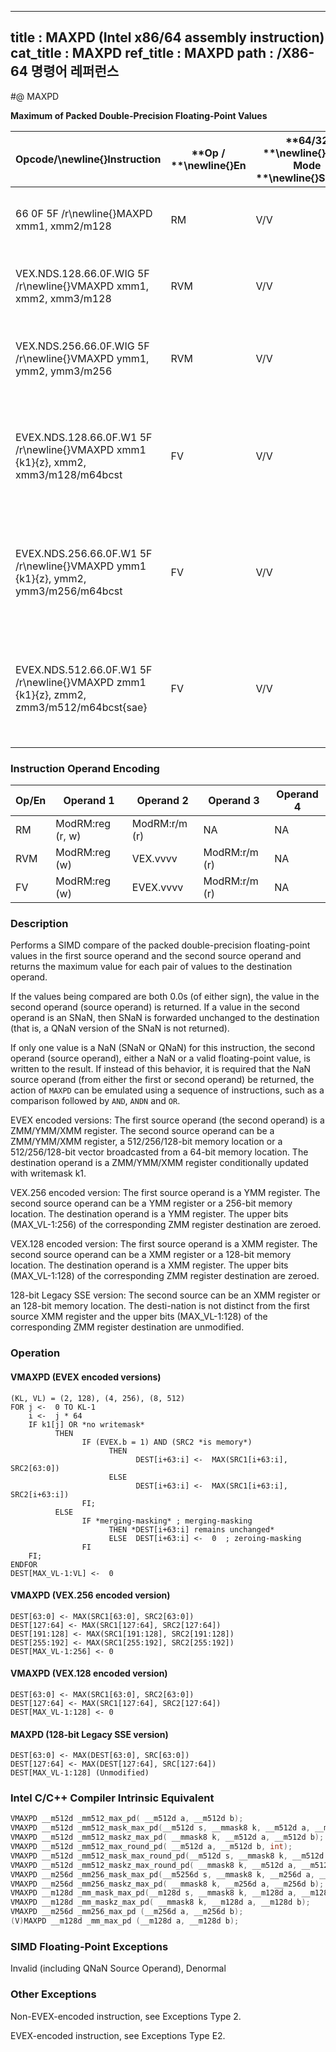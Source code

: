 ----------------------------
title : MAXPD (Intel x86/64 assembly instruction)
cat_title : MAXPD
ref_title : MAXPD
path : /X86-64 명령어 레퍼런스
----------------------------
#@ MAXPD

**Maximum of Packed Double-Precision Floating-Point Values**

|**Opcode/**\newline{}**Instruction**|**Op / **\newline{}**En**|**64/32 **\newline{}**bit Mode **\newline{}**Support**|**CPUID **\newline{}**Feature **\newline{}**Flag**|**Description**|
|------------------------------------|-------------------------|------------------------------------------------------|--------------------------------------------------|---------------|
|66 0F 5F /r\newline{}MAXPD xmm1, xmm2/m128|RM|V/V|SSE2|Return the maximum double-precision floating-point values between xmm1 and xmm2/m128. |
|VEX.NDS.128.66.0F.WIG 5F /r\newline{}VMAXPD xmm1, xmm2, xmm3/m128|RVM|V/V|AVX|Return the maximum double-precision floating-point values between xmm2 and xmm3/m128. |
|VEX.NDS.256.66.0F.WIG 5F /r\newline{}VMAXPD ymm1, ymm2, ymm3/m256|RVM|V/V|AVX|Return the maximum packed double-precision floating-point values between ymm2 and ymm3/m256.|
|EVEX.NDS.128.66.0F.W1 5F /r\newline{}VMAXPD xmm1 {k1}{z}, xmm2, xmm3/m128/m64bcst|FV|V/V|AVX512VL\newline{}AVX512F|Return the maximum packed double-precision floating-point values between xmm2 and xmm3/m128/m64bcst and store result in xmm1 subject to writemask k1.|
|EVEX.NDS.256.66.0F.W1 5F /r\newline{}VMAXPD ymm1 {k1}{z}, ymm2, ymm3/m256/m64bcst|FV|V/V|AVX512VL\newline{}AVX512F|Return the maximum packed double-precision floating-point values between ymm2 and ymm3/m256/m64bcst and store result in ymm1 subject to writemask k1.|
|EVEX.NDS.512.66.0F.W1 5F /r\newline{}VMAXPD zmm1 {k1}{z}, zmm2, zmm3/m512/m64bcst{sae}|FV|V/V|AVX512F|Return the maximum packed double-precision floating-point values between zmm2 and zmm3/m512/m64bcst and store result in zmm1 subject to writemask k1.|
### Instruction Operand Encoding


|Op/En|Operand 1|Operand 2|Operand 3|Operand 4|
|-----|---------|---------|---------|---------|
|RM|ModRM:reg (r, w)|ModRM:r/m (r)|NA|NA|
|RVM|ModRM:reg (w)|VEX.vvvv|ModRM:r/m (r)|NA|
|FV|ModRM:reg (w)|EVEX.vvvv|ModRM:r/m (r)|NA|
### Description


Performs a SIMD compare of the packed double-precision floating-point values in the first source operand and the second source operand and returns the maximum value for each pair of values to the destination operand. 

If the values being compared are both 0.0s (of either sign), the value in the second operand (source operand) is returned. If a value in the second operand is an SNaN, then SNaN is forwarded unchanged to the destination (that is, a QNaN version of the SNaN is not returned). 

If only one value is a NaN (SNaN or QNaN) for this instruction, the second operand (source operand), either a NaN or a valid floating-point value, is written to the result. If instead of this behavior, it is required that the NaN source operand (from either the first or second operand) be returned, the action of `MAXPD` can be emulated using a sequence of instructions, such as a comparison followed by `AND`, `ANDN` and `OR`. 

EVEX encoded versions: The first source operand (the second operand) is a ZMM/YMM/XMM register. The second source operand can be a ZMM/YMM/XMM register, a 512/256/128-bit memory location or a 512/256/128-bit vector broadcasted from a 64-bit memory location. The destination operand is a ZMM/YMM/XMM register conditionally updated with writemask k1.

VEX.256 encoded version: The first source operand is a YMM register. The second source operand can be a YMM register or a 256-bit memory location. The destination operand is a YMM register. The upper bits (MAX_VL-1:256) of the corresponding ZMM register destination are zeroed.

VEX.128 encoded version: The first source operand is a XMM register. The second source operand can be a XMM register or a 128-bit memory location. The destination operand is a XMM register. The upper bits (MAX_VL-1:128) of the corresponding ZMM register destination are zeroed.



128-bit Legacy SSE version: The second source can be an XMM register or an 128-bit memory location. The desti-nation is not distinct from the first source XMM register and the upper bits (MAX_VL-1:128) of the corresponding ZMM register destination are unmodified.


### Operation
#### VMAXPD (EVEX encoded versions)
```info-verb
(KL, VL) = (2, 128), (4, 256), (8, 512)
FOR j <-  0 TO KL-1
    i <-  j * 64
    IF k1[j] OR *no writemask*
          THEN 
                IF (EVEX.b = 1) AND (SRC2 *is memory*)
                      THEN
                            DEST[i+63:i] <-  MAX(SRC1[i+63:i], SRC2[63:0])
                      ELSE 
                            DEST[i+63:i] <-  MAX(SRC1[i+63:i], SRC2[i+63:i])
                FI;
          ELSE 
                IF *merging-masking* ; merging-masking
                      THEN *DEST[i+63:i] remains unchanged*
                      ELSE  DEST[i+63:i] <-  0  ; zeroing-masking
                FI
    FI;
ENDFOR
DEST[MAX_VL-1:VL] <-  0
```
#### VMAXPD (VEX.256 encoded version)
```info-verb
DEST[63:0] <- MAX(SRC1[63:0], SRC2[63:0])
DEST[127:64] <- MAX(SRC1[127:64], SRC2[127:64])
DEST[191:128] <- MAX(SRC1[191:128], SRC2[191:128])
DEST[255:192] <- MAX(SRC1[255:192], SRC2[255:192])
DEST[MAX_VL-1:256] <- 0
```
#### VMAXPD (VEX.128 encoded version)
```info-verb
DEST[63:0] <- MAX(SRC1[63:0], SRC2[63:0])
DEST[127:64] <- MAX(SRC1[127:64], SRC2[127:64])
DEST[MAX_VL-1:128] <- 0
```
#### MAXPD (128-bit Legacy SSE version)
```info-verb
DEST[63:0] <- MAX(DEST[63:0], SRC[63:0])
DEST[127:64] <- MAX(DEST[127:64], SRC[127:64])
DEST[MAX_VL-1:128] (Unmodified)
```

### Intel C/C++ Compiler Intrinsic Equivalent

```cpp
VMAXPD __m512d _mm512_max_pd( __m512d a, __m512d b);
VMAXPD __m512d _mm512_mask_max_pd(__m512d s, __mmask8 k, __m512d a, __m512d b,);
VMAXPD __m512d _mm512_maskz_max_pd( __mmask8 k, __m512d a, __m512d b);
VMAXPD __m512d _mm512_max_round_pd( __m512d a, __m512d b, int);
VMAXPD __m512d _mm512_mask_max_round_pd(__m512d s, __mmask8 k, __m512d a, __m512d b, int);
VMAXPD __m512d _mm512_maskz_max_round_pd( __mmask8 k, __m512d a, __m512d b, int);
VMAXPD __m256d _mm256_mask_max_pd(__m5256d s, __mmask8 k, __m256d a, __m256d b);
VMAXPD __m256d _mm256_maskz_max_pd( __mmask8 k, __m256d a, __m256d b);
VMAXPD __m128d _mm_mask_max_pd(__m128d s, __mmask8 k, __m128d a, __m128d b);
VMAXPD __m128d _mm_maskz_max_pd( __mmask8 k, __m128d a, __m128d b);
VMAXPD __m256d _mm256_max_pd (__m256d a, __m256d b);
(V)MAXPD __m128d _mm_max_pd (__m128d a, __m128d b);
```
### SIMD Floating-Point Exceptions


Invalid (including QNaN Source Operand), Denormal

### Other Exceptions


Non-EVEX-encoded instruction, see Exceptions Type 2.

EVEX-encoded instruction, see Exceptions Type E2.

